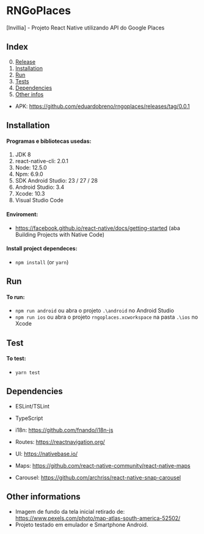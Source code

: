 # RNGoPlaces

[Invillia] - Projeto React Native utilizando API do Google Places

## Index

0. [Release](#release)
1. [Installation](#installation)
1. [Run](#run)
1. [Tests](#tests)
1. [Dependencies](#dependencies)
1. [Other infos](#other-infos)

<a name="release"></a>

- APK: https://github.com/eduardobreno/rngoplaces/releases/tag/0.0.1

<a name="installation"></a>

## Installation

#### Programas e bibliotecas usedas:

1. JDK 8
2. react-native-cli: 2.0.1
3. Node: 12.5.0
4. Npm: 6.9.0
5. SDK Android Studio: 23 / 27 / 28
6. Android Studio: 3.4
7. Xcode: 10.3
8. Visual Studio Code

#### Enviroment:

- https://facebook.github.io/react-native/docs/getting-started (aba Building Projects with Native Code)

#### Install project dependeces:

- `npm install` (or `yarn`)

<a name="run"></a>

## Run

#### To run:

- `npm run android` ou abra o projeto `.\android` no Android Studio
- `npm run ios` ou abra o projeto `rngoplaces.xcworkspace` na pasta `.\ios` no Xcode

## Test

<a name="tests"></a>

#### To test:

- `yarn test`

<a name="dependencies"></a>

## Dependencies

- ESLint/TSLint
- TypeScript
- i18n: https://github.com/fnando/i18n-js
- Routes: https://reactnavigation.org/
- UI: https://nativebase.io/

- Maps: https://github.com/react-native-community/react-native-maps
- Carousel: https://github.com/archriss/react-native-snap-carousel

<a name="other-infos"></a>

## Other informations

- Imagem de fundo da tela inicial retirado de: https://www.pexels.com/photo/map-atlas-south-america-52502/
- Projeto testado em emulador e Smartphone Android.
